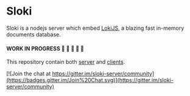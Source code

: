 # Sloki

Sloki is a nodejs server which embed [LokiJS](http://lokijs.org/), a blazing fast in-memory documents database.

#### WORK IN PROGRESS :hammer: :hammer: :hammer: :hammer: :hammer:

This repository contain both [server](server/) and [clients](clients/).

[![Join the chat at https://gitter.im/sloki-server/community](https://badges.gitter.im/Join%20Chat.svg)](https://gitter.im/sloki-server/community)
